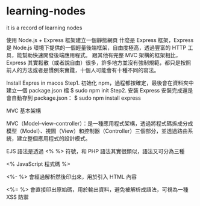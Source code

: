 # learning-nodes

it is a record of learning nodes

使用 Node.js + Express 框架建立一個靜態網頁
什麼是 Express 框架，Express 是 Node.js 環境下提供的一個輕量後端框架，自由度極高，透過豐富的 HTTP 工具，能幫助快速開發後端應用程式。
跟其他有完整 MVC 架構的框架相比，Express 其實鬆散（或者說自由）很多，許多地方並沒有強制規範，都只是按照前人的方法或者是慣例來實踐，十個人可能會有十種不同的寫法。

Install Expres in macos
Step1. 初始化 npm，過程都按確定，最後會在資料夾中建立一個 package.json 檔
$ sudo npm init
Step2. 安裝 Express
安裝完成還是會自動存到 package.json：
$ sudo npm install express

MVC 基本架構

MVC（Model–view–controller）：是一種應用程式架構，透過將程式碼拆成分成模型（Model）、視圖（View）和控制器（Controller）三個部分，並透過路由系統，建立整個應用程式的設計模式。

EJS 語法是透過 <% %> 符號，和 PHP 語法其實很類似，語法又可分為三種

<% JavaScript 程式碼 %>

<%- %> 會經過解析然後印出來，用於引入 HTML 內容

<%= %> 會直接印出原始碼，用於輸出資料，避免被解析成語法，可視為一種 XSS 防禦
